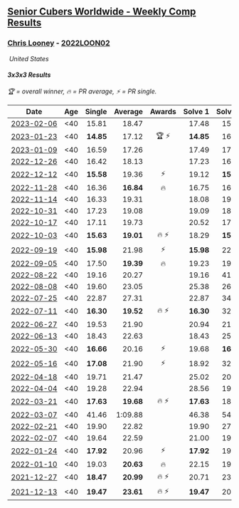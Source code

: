 <style>table {white-space: nowrap;}</style>
<link rel="stylesheet" type="text/css" href="/scw-comp/css/flags.css" />

## [Senior Cubers Worldwide - Weekly Comp Results](/scw-comp/results/)
### [Chris Looney](README.md) - [2022LOON02](https://www.worldcubeassociation.org/persons/2022LOON02?event=333)

<i class="flag flag-US" />&nbsp;United States

#### 3x3x3 Results

<span style="white-space: nowrap;">🏆 = overall winner</span>, <span style="white-space: nowrap;">🔥 = PR average</span>, <span style="white-space: nowrap;">⚡ = PR single</span>.

| Date | Age | Single | Average | Awards | Solve 1 | Solve 2 | Solve 3 | Solve 4 | Solve 5 | Video |
| :--: | :--: | --: | --: | :--: | --: | --: | --: | --: | --: | :-- |
| [2023-02-06](../../results/2023-02-06/333.md) | <40 | 15.81 | 18.47 |  | 17.48 | 15.81 | 18.19 | 19.93 | 19.73 | [Desktop](https://www.facebook.com/chris.looney/videos/757203245539901) / [Mobile](https://m.facebook.com/chris.looney/videos/757203245539901) |
| [2023-01-23](../../results/2023-01-23/333.md) | <40 | **14.85** | 17.12 | 🏆 ⚡ | **14.85** | 16.59 | 17.70 | 20.48 | 17.06 | [Desktop](https://www.facebook.com/chris.looney/videos/850683686237188) / [Mobile](https://m.facebook.com/chris.looney/videos/850683686237188) |
| [2023-01-09](../../results/2023-01-09/333.md) | <40 | 16.59 | 17.26 |  | 17.49 | 17.67 | 16.62 | 16.59 | 22.45 | [Desktop](https://www.facebook.com/chris.looney/videos/559736309417916) / [Mobile](https://m.facebook.com/chris.looney/videos/559736309417916) |
| [2022-12-26](../../results/2022-12-26/333.md) | <40 | 16.42 | 18.13 |  | 17.23 | 16.42 | 21.55 | 17.80 | 19.36 | [Desktop](https://www.facebook.com/chris.looney/videos/1208135349913371) / [Mobile](https://m.facebook.com/chris.looney/videos/1208135349913371) |
| [2022-12-12](../../results/2022-12-12/333.md) | <40 | **15.58** | 19.36 | ⚡ | 19.12 | **15.58** | 20.07 | 22.08 | 18.89 | [Desktop](https://www.facebook.com/chris.looney/videos/857582122249635) / [Mobile](https://m.facebook.com/chris.looney/videos/857582122249635) |
| [2022-11-28](../../results/2022-11-28/333.md) | <40 | 16.36 | **16.84** | 🔥 | 16.75 | 16.39 | 19.27 | 16.36 | 17.37 | [Desktop](https://www.facebook.com/chris.looney/videos/468799915324942) / [Mobile](https://m.facebook.com/chris.looney/videos/468799915324942) |
| [2022-11-14](../../results/2022-11-14/333.md) | <40 | 16.33 | 19.31 |  | 18.08 | 19.40 | 20.44 | 21.28 | 16.33 | [Desktop](https://www.facebook.com/chris.looney/videos/837048330867661) / [Mobile](https://m.facebook.com/chris.looney/videos/837048330867661) |
| [2022-10-31](../../results/2022-10-31/333.md) | <40 | 17.23 | 19.08 |  | 19.09 | 18.30 | 39.62 | 19.86 | 17.23 | [Desktop](https://www.facebook.com/chris.looney/videos/529313888719927) / [Mobile](https://m.facebook.com/chris.looney/videos/529313888719927) |
| [2022-10-17](../../results/2022-10-17/333.md) | <40 | 17.11 | 19.73 |  | 20.52 | 17.11 | 19.34 | 20.66 | 19.32 | [Desktop](https://www.facebook.com/chris.looney/videos/653634846264083) / [Mobile](https://m.facebook.com/chris.looney/videos/653634846264083) |
| [2022-10-03](../../results/2022-10-03/333.md) | <40 | **15.63** | **19.01** | 🔥 ⚡ | 18.29 | **15.63** | 18.09 | 20.64 | 23.18 | [Desktop](https://www.facebook.com/chris.looney/videos/8602440363101216) / [Mobile](https://m.facebook.com/chris.looney/videos/8602440363101216) |
| [2022-09-19](../../results/2022-09-19/333.md) | <40 | **15.98** | 21.98 | ⚡ | **15.98** | 22.02 | 24.11 | 19.80 | 36.38 | [Desktop](https://www.facebook.com/chris.looney/videos/632279908618920) / [Mobile](https://m.facebook.com/chris.looney/videos/632279908618920) |
| [2022-09-05](../../results/2022-09-05/333.md) | <40 | 17.50 | **19.39** | 🔥 | 19.23 | 19.97 | 19.93 | 17.50 | 19.02 | [Desktop](https://www.facebook.com/chris.looney/videos/790004042120579) / [Mobile](https://m.facebook.com/chris.looney/videos/790004042120579) |
| [2022-08-22](../../results/2022-08-22/333.md) | <40 | 19.16 | 20.27 |  | 19.16 | 41.48 | 19.94 | 20.58 | 20.28 | [Desktop](https://www.facebook.com/chris.looney/videos/629180228574822) / [Mobile](https://m.facebook.com/chris.looney/videos/629180228574822) |
| [2022-08-08](../../results/2022-08-08/333.md) | <40 | 19.60 | 23.05 |  | 25.38 | 26.09 | 19.60 | 21.90 | 21.86 | [Desktop](https://www.facebook.com/chris.looney/videos/641971087049970) / [Mobile](https://m.facebook.com/chris.looney/videos/641971087049970) |
| [2022-07-25](../../results/2022-07-25/333.md) | <40 | 22.87 | 27.31 |  | 22.87 | 34.21 | 23.83 | 30.66 | 27.45 | [Desktop](https://www.facebook.com/chris.looney/videos/1202987520283776) / [Mobile](https://m.facebook.com/chris.looney/videos/1202987520283776) |
| [2022-07-11](../../results/2022-07-11/333.md) | <40 | **16.30** | **19.52** | 🔥 ⚡ | **16.30** | 32.80 | 18.00 | 18.15 | 22.40 | [Desktop](https://www.facebook.com/chris.looney/videos/494148799182142) / [Mobile](https://m.facebook.com/chris.looney/videos/494148799182142) |
| [2022-06-27](../../results/2022-06-27/333.md) | <40 | 19.53 | 21.90 |  | 20.94 | 21.73 | 25.58 | 19.53 | 23.04 | [Desktop](https://www.facebook.com/chris.looney/videos/758446088528862) / [Mobile](https://m.facebook.com/chris.looney/videos/758446088528862) |
| [2022-06-13](../../results/2022-06-13/333.md) | <40 | 18.43 | 22.63 |  | 18.43 | 25.61 | 21.35 | 25.21 | 21.33 | [Desktop](https://www.facebook.com/chris.looney/videos/742313190225884) / [Mobile](https://m.facebook.com/chris.looney/videos/742313190225884) |
| [2022-05-30](../../results/2022-05-30/333.md) | <40 | **16.66** | 20.16 | ⚡ | 19.68 | **16.66** | 17.98 | 22.82 | 51.45 | [Desktop](https://www.facebook.com/chris.looney/videos/703475850946621) / [Mobile](https://m.facebook.com/chris.looney/videos/703475850946621) |
| [2022-05-16](../../results/2022-05-16/333.md) | <40 | **17.08** | 21.90 | ⚡ | 18.92 | 32.15 | 21.63 | **17.08** | 25.15 | [Desktop](https://www.facebook.com/chris.looney/videos/1090116361852711) / [Mobile](https://m.facebook.com/chris.looney/videos/1090116361852711) |
| [2022-04-18](../../results/2022-04-18/333.md) | <40 | 19.71 | 21.47 |  | 25.02 | 20.56 | 19.71 | 23.04 | 20.80 | [Desktop](https://www.facebook.com/chris.looney/videos/719263949262190) / [Mobile](https://m.facebook.com/chris.looney/videos/719263949262190) |
| [2022-04-04](../../results/2022-04-04/333.md) | <40 | 19.28 | 22.94 |  | 28.56 | 19.28 | 19.43 | 29.61 | 20.84 | [Desktop](https://www.facebook.com/chris.looney/videos/1075499716657285) / [Mobile](https://m.facebook.com/chris.looney/videos/1075499716657285) |
| [2022-03-21](../../results/2022-03-21/333.md) | <40 | **17.63** | **19.68** | 🔥 ⚡ | **17.63** | 18.64 | 22.10 | 18.31 | 26.08 | [Desktop](https://www.facebook.com/chris.looney/videos/702847657401796) / [Mobile](https://m.facebook.com/chris.looney/videos/702847657401796) |
| [2022-03-07](../../results/2022-03-07/333.md) | <40 | 41.46 | 1:09.88 |  | 46.38 | 54.40 | 1:55.47 | 1:48.87 | 41.46 | [Desktop](https://www.facebook.com/chris.looney/videos/482877963316828) / [Mobile](https://m.facebook.com/chris.looney/videos/482877963316828) |
| [2022-02-21](../../results/2022-02-21/333.md) | <40 | 19.90 | 22.82 |  | 19.90 | 27.18 | 22.86 | 21.82 | 23.77 | [Desktop](https://www.facebook.com/chris.looney/videos/489383352699595) / [Mobile](https://m.facebook.com/chris.looney/videos/489383352699595) |
| [2022-02-07](../../results/2022-02-07/333.md) | <40 | 19.64 | 22.59 |  | 21.00 | 19.64 | 23.89 | 22.89 | 38.13 | [Desktop](https://www.facebook.com/chris.looney/videos/326495192748566) / [Mobile](https://m.facebook.com/chris.looney/videos/326495192748566) |
| [2022-01-24](../../results/2022-01-24/333.md) | <40 | **17.92** | 20.96 | ⚡ | **17.92** | 19.80 | 21.98 | DNF | 21.11 | [Desktop](https://www.facebook.com/chris.looney/videos/1357402214713795) / [Mobile](https://m.facebook.com/chris.looney/videos/1357402214713795) |
| [2022-01-10](../../results/2022-01-10/333.md) | <40 | 19.03 | **20.63** | 🔥 | 22.15 | 19.88 | 19.87 | 19.03 | DNF | [Desktop](https://www.facebook.com/chris.looney/videos/5106588689364805) / [Mobile](https://m.facebook.com/chris.looney/videos/5106588689364805) |
| [2021-12-27](../../results/2021-12-27/333.md) | <40 | **18.47** | **20.99** | 🔥 ⚡ | 20.71 | 23.55 | 19.46 | **18.47** | 22.79 | [Desktop](https://www.facebook.com/chris.looney/videos/633134034472753) / [Mobile](https://m.facebook.com/chris.looney/videos/633134034472753) |
| [2021-12-13](../../results/2021-12-13/333.md) | <40 | **19.47** | **23.61** | 🔥 ⚡ | **19.47** | 20.47 | 25.27 | DNF | 25.10 | [Desktop](https://www.facebook.com/chris.looney/videos/5748838128576206) / [Mobile](https://m.facebook.com/chris.looney/videos/5748838128576206) |


<!-- Global site tag (gtag.js) - Google Analytics -->
<script async src="https://www.googletagmanager.com/gtag/js?id=UA-86348435-3"></script>
<script>window.dataLayer = window.dataLayer || []; function gtag() {dataLayer.push(arguments);} gtag('js', new Date()); gtag('config', 'UA-86348435-3');</script>

